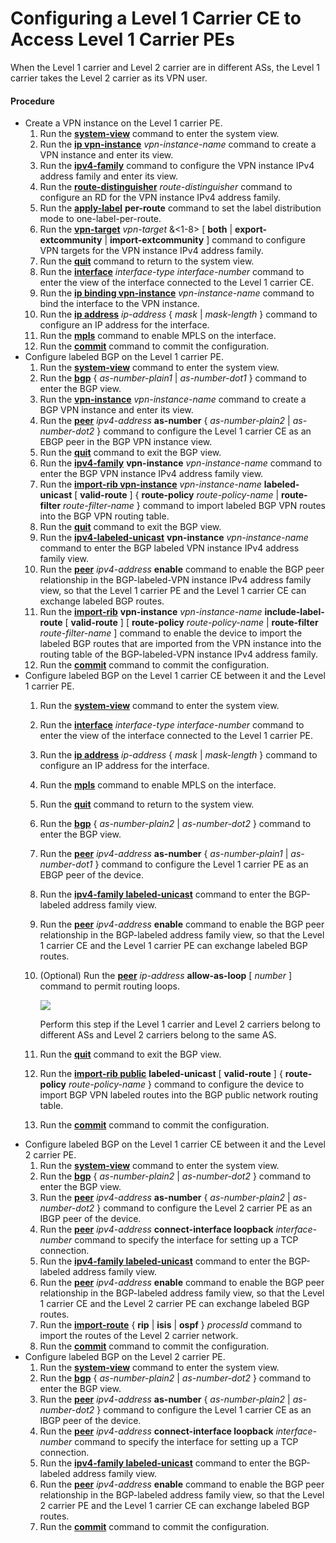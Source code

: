 Configuring a Level 1 Carrier CE to Access Level 1 Carrier PEs
==============================================================

When the Level 1 carrier and Level 2 carrier are in different ASs, the Level 1 carrier takes the Level 2 carrier as its VPN user.

#### Procedure

* Create a VPN instance on the Level 1 carrier PE.
  1. Run the [**system-view**](cmdqueryname=system-view) command to enter the system view.
  2. Run the [**ip vpn-instance**](cmdqueryname=ip+vpn-instance) *vpn-instance-name* command to create a VPN instance and enter its view.
  3. Run the [**ipv4-family**](cmdqueryname=ipv4-family) command to configure the VPN instance IPv4 address family and enter its view.
  4. Run the [**route-distinguisher**](cmdqueryname=route-distinguisher) *route-distinguisher* command to configure an RD for the VPN instance IPv4 address family.
  5. Run the [**apply-label**](cmdqueryname=apply-label) **per-route** command to set the label distribution mode to one-label-per-route.
  6. Run the [**vpn-target**](cmdqueryname=vpn-target) *vpn-target* &<1-8> [ **both** | **export-extcommunity** | **import-extcommunity** ] command to configure VPN targets for the VPN instance IPv4 address family.
  7. Run the [**quit**](cmdqueryname=quit) command to return to the system view.
  8. Run the [**interface**](cmdqueryname=interface) *interface-type* *interface-number* command to enter the view of the interface connected to the Level 1 carrier CE.
  9. Run the [**ip binding vpn-instance**](cmdqueryname=ip+binding+vpn-instance) *vpn-instance-name* command to bind the interface to the VPN instance.
  10. Run the [**ip address**](cmdqueryname=ip+address) *ip-address* { *mask* | *mask-length* } command to configure an IP address for the interface.
  11. Run the [**mpls**](cmdqueryname=mpls) command to enable MPLS on the interface.
  12. Run the [**commit**](cmdqueryname=commit) command to commit the configuration.
* Configure labeled BGP on the Level 1 carrier PE.
  1. Run the [**system-view**](cmdqueryname=system-view) command to enter the system view.
  2. Run the [**bgp**](cmdqueryname=bgp) { *as-number-plain1* | *as-number-dot1* } command to enter the BGP view.
  3. Run the [**vpn-instance**](cmdqueryname=vpn-instance) *vpn-instance-name* command to create a BGP VPN instance and enter its view.
  4. Run the [**peer**](cmdqueryname=peer) *ipv4-address* **as-number** { *as-number-plain2* | *as-number-dot2* } command to configure the Level 1 carrier CE as an EBGP peer in the BGP VPN instance view.
  5. Run the [**quit**](cmdqueryname=quit) command to exit the BGP view.
  6. Run the [**ipv4-family**](cmdqueryname=ipv4-family) **vpn-instance** *vpn-instance-name* command to enter the BGP VPN instance IPv4 address family view.
  7. Run the [**import-rib vpn-instance**](cmdqueryname=import-rib+vpn-instance) *vpn-instance-name* **labeled-unicast** [ **valid-route** ] { **route-policy** *route-policy-name* | **route-filter** *route-filter-name* } command to import labeled BGP VPN routes into the BGP VPN routing table.
  8. Run the [**quit**](cmdqueryname=quit) command to exit the BGP view.
  9. Run the [**ipv4-labeled-unicast**](cmdqueryname=ipv4-labeled-unicast) **vpn-instance** *vpn-instance-name* command to enter the BGP labeled VPN instance IPv4 address family view.
  10. Run the [**peer**](cmdqueryname=peer) *ipv4-address* **enable** command to enable the BGP peer relationship in the BGP-labeled-VPN instance IPv4 address family view, so that the Level 1 carrier PE and the Level 1 carrier CE can exchange labeled BGP routes.
  11. Run the [**import-rib**](cmdqueryname=import-rib) **vpn-instance** *vpn-instance-name* **include-label-route** [ **valid-route** ] [ **route-policy** *route-policy-name* | **route-filter** *route-filter-name* ] command to enable the device to import the labeled BGP routes that are imported from the VPN instance into the routing table of the BGP-labeled-VPN instance IPv4 address family.
  12. Run the [**commit**](cmdqueryname=commit) command to commit the configuration.
* Configure labeled BGP on the Level 1 carrier CE between it and the Level 1 carrier PE.
  1. Run the [**system-view**](cmdqueryname=system-view) command to enter the system view.
  2. Run the [**interface**](cmdqueryname=interface) *interface-type* *interface-number* command to enter the view of the interface connected to the Level 1 carrier PE.
  3. Run the [**ip address**](cmdqueryname=ip+address) *ip-address* { *mask* | *mask-length* } command to configure an IP address for the interface.
  4. Run the [**mpls**](cmdqueryname=mpls) command to enable MPLS on the interface.
  5. Run the [**quit**](cmdqueryname=quit) command to return to the system view.
  6. Run the [**bgp**](cmdqueryname=bgp) { *as-number-plain2* | *as-number-dot2* } command to enter the BGP view.
  7. Run the [**peer**](cmdqueryname=peer) *ipv4-address* **as-number** { *as-number-plain1* | *as-number-dot1* } command to configure the Level 1 carrier PE as an EBGP peer of the device.
  8. Run the [**ipv4-family labeled-unicast**](cmdqueryname=ipv4-family+labeled-unicast) command to enter the BGP-labeled address family view.
  9. Run the [**peer**](cmdqueryname=peer) *ipv4-address* **enable** command to enable the BGP peer relationship in the BGP-labeled address family view, so that the Level 1 carrier CE and the Level 1 carrier PE can exchange labeled BGP routes.
  10. (Optional) Run the [**peer**](cmdqueryname=peer) *ip-address* **allow-as-loop** [ *number* ] command to permit routing loops.
      
      ![](../../../../public_sys-resources/note_3.0-en-us.png) 
      
      Perform this step if the Level 1 carrier and Level 2 carriers belong to different ASs and Level 2 carriers belong to the same AS.
  11. Run the [**quit**](cmdqueryname=quit) command to exit the BGP view.
  12. Run the [**import-rib public**](cmdqueryname=import-rib+public) **labeled-unicast** [ **valid-route** ] { **route-policy** *route-policy-name* } command to configure the device to import BGP VPN labeled routes into the BGP public network routing table.
  13. Run the [**commit**](cmdqueryname=commit) command to commit the configuration.
* Configure labeled BGP on the Level 1 carrier CE between it and the Level 2 carrier PE.
  1. Run the [**system-view**](cmdqueryname=system-view) command to enter the system view.
  2. Run the [**bgp**](cmdqueryname=bgp) { *as-number-plain2* | *as-number-dot2* } command to enter the BGP view.
  3. Run the [**peer**](cmdqueryname=peer) *ipv4-address* **as-number** { *as-number-plain2* | *as-number-dot2* } command to configure the Level 2 carrier PE as an IBGP peer of the device.
  4. Run the [**peer**](cmdqueryname=peer) *ipv4-address* **connect-interface loopback** *interface-number* command to specify the interface for setting up a TCP connection.
  5. Run the [**ipv4-family labeled-unicast**](cmdqueryname=ipv4-family+labeled-unicast) command to enter the BGP-labeled address family view.
  6. Run the [**peer**](cmdqueryname=peer) *ipv4-address* **enable** command to enable the BGP peer relationship in the BGP-labeled address family view, so that the Level 1 carrier CE and the Level 2 carrier PE can exchange labeled BGP routes.
  7. Run the [**import-route**](cmdqueryname=import-route) { **rip** | **isis** | **ospf** } *processId* command to import the routes of the Level 2 carrier network.
  8. Run the [**commit**](cmdqueryname=commit) command to commit the configuration.
* Configure labeled BGP on the Level 2 carrier PE.
  1. Run the [**system-view**](cmdqueryname=system-view) command to enter the system view.
  2. Run the [**bgp**](cmdqueryname=bgp) { *as-number-plain2* | *as-number-dot2* } command to enter the BGP view.
  3. Run the [**peer**](cmdqueryname=peer) *ipv4-address* **as-number** { *as-number-plain2* | *as-number-dot2* } command to configure the Level 1 carrier CE as an IBGP peer of the device.
  4. Run the [**peer**](cmdqueryname=peer) *ipv4-address* **connect-interface loopback** *interface-number* command to specify the interface for setting up a TCP connection.
  5. Run the [**ipv4-family labeled-unicast**](cmdqueryname=ipv4-family+labeled-unicast) command to enter the BGP-labeled address family view.
  6. Run the [**peer**](cmdqueryname=peer) *ipv4-address* **enable** command to enable the BGP peer relationship in the BGP-labeled address family view, so that the Level 2 carrier PE and the Level 1 carrier CE can exchange labeled BGP routes.
  7. Run the [**commit**](cmdqueryname=commit) command to commit the configuration.